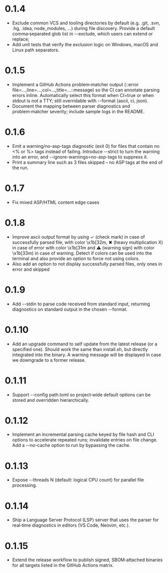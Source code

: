 # 0.1.4
- Exclude common VCS and tooling directories by default (e.g. .git, .svn, .hg, .idea, node_modules, …) during file discovery. Provide a default comma‑separated glob list in --exclude, which users can extend or replace;
- Add unit tests that verify the exclusion logic on Windows, macOS and Linux path separators.

# 0.1.5
- Implement a GitHub Actions problem‑matcher output (::error file=…,line=…,col=…,title=…::message) so the CI can annotate parsing errors inline. Automatically select this format when CI=true or when stdout is not a TTY; still overridable with --format (ascii, ci, json).
- Document the mapping between parser diagnostics and problem‑matcher severity; include sample logs in the README.

# 0.1.6
- Emit a warning/no-asp-tags diagnostic (exit 0) for files that contain no <% or %> tags instead of failing. Introduce --strict to turn the warning into an error, and --ignore-warnings=no-asp-tags to suppress it.
- Print a summary line such as 3 files skipped – no ASP tags at the end of the run.

# 0.1.7
- Fix mixed ASP/HTML content edge cases

# 0.1.8
- Improve ascii output format by using ✓ (check mark) in case of successfully parsed file, with color \x1b[32m, ✖ (heavy multiplication X) in case of error with color \x1b[31m and  ⚠ (warning sign) with color \x1b[33m) in case of warning. Detect if colors can be used into the terminal and also provide an option to force not using colors.
- Also add an option to not display successfully parsed files, only ones in error and skipped

# 0.1.9
- Add --stdin to parse code received from standard input, returning diagnostics on standard output in the chosen --format.

# 0.1.10
- Add an upgrade command to self update from the latest release (or a specified one). Should work the same than install.sh, but directly integrated into the binary. A warning message will be displayed in case we downgrade to a former release.

# 0.1.11
- Support --config path.toml so project‑wide default options can be stored and overridden hierarchically.

# 0.1.12
- Implement an incremental parsing cache keyed by file hash and CLI options to accelerate repeated runs; invalidate entries on file change. Add a --no-cache option to run by bypassing the cache.

# 0.1.13
- Expose --threads N (default: logical CPU count) for parallel file processing.

# 0.1.14
- Ship a Language Server Protocol (LSP) server that uses the parser for real‑time diagnostics in editors (VS Code, Neovim, etc.).

# 0.1.15
- Extend the release workflow to publish signed, SBOM‑attached binaries for all targets listed in the GitHub Actions matrix.